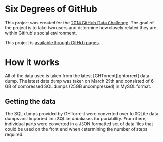Six Degrees of GitHub
=====================
This project was created for the [2014 GitHub Data Challenge][ghdc].  The goal
of the project is to take two users and determine how closely related they are
within GitHub's social environment.

This project is [available through GitHub pages][six-degrees].

How it works
============
All of the data used is taken from the latest [GHTorrent][ghtorrent] data dump.
The latest data dump was taken on March 29th and consisted of 6 GB of compressed
SQL dumps (25GB uncompressed) in MySQL format.

Getting the data
----------------
The SQL dumps provided by GHTorrent were converted over to SQLite data dumps and
imported into SQLite databases for portability.  From there, individual parts
were converted in a JSON formatted set of data files that could be used on the
front end when determining the number of steps required.

[ghdc]: https://github.com/blog/1864-third-annual-github-data-challenge
[six-degrees]: http://kevinbrown.in/six-degrees
